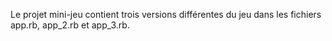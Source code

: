 Le projet mini-jeu contient trois versions différentes du jeu dans les fichiers app.rb, app_2.rb et app_3.rb.